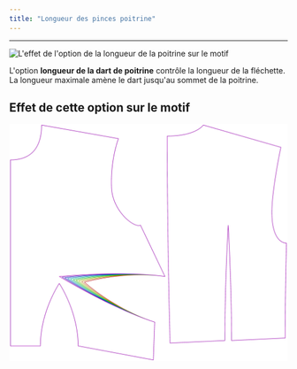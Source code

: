 ```yaml
---
title: "Longueur des pinces poitrine"
---
```


---

![L'effet de l'option de la longueur de la poitrine sur le motif](sample.png)

L'option **longueur de la dart de poitrine** contrôle la longueur de la fléchette. La longueur maximale amène le dart jusqu'au sommet de la poitrine.

## Effet de cette option sur le motif

![Cette image montre l'effet de cette option en superposant plusieurs variantes qui ont une valeur différente pour cette option](bella_bustdartlength_sample.svg "Effet de cette option sur le motif")
